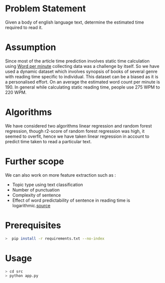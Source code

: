 # Problem Statement

Given a body of english language text, determine the estimated time required to read it.

# Assumption

Since most of the article time prediction involves static time calculation using [Word per minute](https://www.wikiwand.com/en/Words_per_minute)
collecting data was a challenge by itself. So we have used a dynamic dataset which involves synopsis of books of several genre with reading time
specific to individual. This dataset can be a biased as it is a personalised effort. On an average the estimated word count per minute is 190.
In general while calculating static reading time, people use 275 WPM to 220 WPM.

# Algorithms

We have considered two algorithms linear regression and random forest regression, though r2-score of random forest regression was high, it seemed to overfit, hence we have taken linear regression in account to predict time taken to read a particular text.

# Further scope

We can also work on more feature extraction such as :
* Topic type using text classification
* Number of punctuation
* Complexity of sentence
* Effect of word predictability of sentence in reading time is logarithmic.[source](https://www.ncbi.nlm.nih.gov/pmc/articles/PMC3709001/)

# Prerequisites

```sh
>  pip install -r requirements.txt --no-index
```

# Usage

``` sh
> cd src
> python app.py
```
